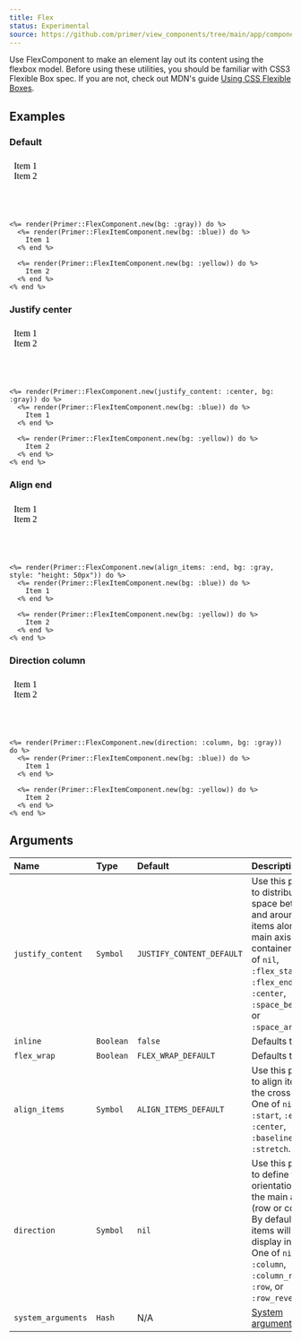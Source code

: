 ```yaml
---
title: Flex
status: Experimental
source: https://github.com/primer/view_components/tree/main/app/components/primer/flex_component.rb
---
```


<!-- Warning: AUTO-GENERATED file, do not edit. Add code comments to your Ruby instead <3 -->

Use FlexComponent to make an element lay out its content using the flexbox model.
Before using these utilities, you should be familiar with CSS3 Flexible Box
spec. If you are not, check out MDN's guide  [Using CSS Flexible
Boxes](https://developer.mozilla.org/en-US/docs/Web/CSS/CSS_Flexible_Box_Layout/Basic_Concepts_of_Flexbox).

## Examples

### Default

<iframe style="width: 100%; border: 0px; height: 100px;" srcdoc="<html><head><link href='https://unpkg.com/@primer/css/dist/primer.css' rel='stylesheet'></head><body><div class='bg-gray d-flex'>  <div class='bg-blue'>    Item 1</div>  <div class='bg-yellow'>    Item 2</div></div></body></html>"></iframe>

```erb
<%= render(Primer::FlexComponent.new(bg: :gray)) do %>
  <%= render(Primer::FlexItemComponent.new(bg: :blue)) do %>
    Item 1
  <% end %>

  <%= render(Primer::FlexItemComponent.new(bg: :yellow)) do %>
    Item 2
  <% end %>
<% end %>
```

### Justify center

<iframe style="width: 100%; border: 0px; height: 100px;" srcdoc="<html><head><link href='https://unpkg.com/@primer/css/dist/primer.css' rel='stylesheet'></head><body><div class='flex-justify-center bg-gray d-flex'>  <div class='bg-blue'>    Item 1</div>  <div class='bg-yellow'>    Item 2</div></div></body></html>"></iframe>

```erb
<%= render(Primer::FlexComponent.new(justify_content: :center, bg: :gray)) do %>
  <%= render(Primer::FlexItemComponent.new(bg: :blue)) do %>
    Item 1
  <% end %>

  <%= render(Primer::FlexItemComponent.new(bg: :yellow)) do %>
    Item 2
  <% end %>
<% end %>
```

### Align end

<iframe style="width: 100%; border: 0px; height: 100px;" srcdoc="<html><head><link href='https://unpkg.com/@primer/css/dist/primer.css' rel='stylesheet'></head><body><div style='height: 50px' class='flex-items-end bg-gray d-flex'>  <div class='bg-blue'>    Item 1</div>  <div class='bg-yellow'>    Item 2</div></div></body></html>"></iframe>

```erb
<%= render(Primer::FlexComponent.new(align_items: :end, bg: :gray, style: "height: 50px")) do %>
  <%= render(Primer::FlexItemComponent.new(bg: :blue)) do %>
    Item 1
  <% end %>

  <%= render(Primer::FlexItemComponent.new(bg: :yellow)) do %>
    Item 2
  <% end %>
<% end %>
```

### Direction column

<iframe style="width: 100%; border: 0px; height: 100px;" srcdoc="<html><head><link href='https://unpkg.com/@primer/css/dist/primer.css' rel='stylesheet'></head><body><div class='bg-gray flex-column d-flex'>  <div class='bg-blue'>    Item 1</div>  <div class='bg-yellow'>    Item 2</div></div></body></html>"></iframe>

```erb
<%= render(Primer::FlexComponent.new(direction: :column, bg: :gray)) do %>
  <%= render(Primer::FlexItemComponent.new(bg: :blue)) do %>
    Item 1
  <% end %>

  <%= render(Primer::FlexItemComponent.new(bg: :yellow)) do %>
    Item 2
  <% end %>
<% end %>
```

## Arguments

| Name | Type | Default | Description |
| :- | :- | :- | :- |
| `justify_content` | `Symbol` | `JUSTIFY_CONTENT_DEFAULT` | Use this param to distribute space between and around flex items along the main axis of the container. One of `nil`, `:flex_start`, `:flex_end`, `:center`, `:space_between`, or `:space_around`. |
| `inline` | `Boolean` | `false` | Defaults to false. |
| `flex_wrap` | `Boolean` | `FLEX_WRAP_DEFAULT` | Defaults to nil |
| `align_items` | `Symbol` | `ALIGN_ITEMS_DEFAULT` | Use this param to align items on the cross axis. One of `nil`, `:start`, `:end`, `:center`, `:baseline`, or `:stretch`. |
| `direction` | `Symbol` | `nil` | Use this param to define the orientation of the main axis (row or column). By default, flex items will display in a row. One of `nil`, `:column`, `:column_reverse`, `:row`, or `:row_reverse`. |
| `system_arguments` | `Hash` | N/A | [System arguments](/system-arguments) |
